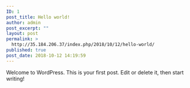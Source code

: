 ```yaml
---
ID: 1
post_title: Hello world!
author: admin
post_excerpt: ""
layout: post
permalink: >
  http://35.184.206.37/index.php/2018/10/12/hello-world/
published: true
post_date: 2018-10-12 14:19:59
---
```

Welcome to WordPress. This is your first post. Edit or delete it, then start writing!